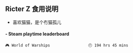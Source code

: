 ## Ricter Z 食用说明
- 喜欢猫猫，是个冇猫孤儿

<!-- steam-box start -->
#### - Steam playtime leaderboard
```text
🎮 World of Warships                 🕘 194 hrs 45 mins
```
<!-- Powered by https://github.com/YouEclipse/steam-box . -->
<!-- steam-box end -->
